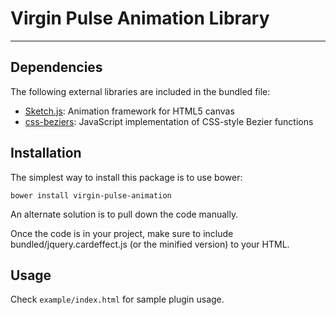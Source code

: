 # Virgin Pulse Animation Library
---------------------------------------

## Dependencies

The following external libraries are included in the bundled file:

- [Sketch.js](https://github.com/soulwire/sketch.js): Animation framework for HTML5 canvas
- [css-beziers](https://github.com/davidaurelio/css-beziers): JavaScript implementation of CSS-style Bezier functions

## Installation

The simplest way to install this package is to use bower:

	bower install virgin-pulse-animation

An alternate solution is to pull down the code manually. 

Once the code is in your project, make sure to include bundled/jquery.cardeffect.js (or the minified version) to your HTML.

## Usage

Check `example/index.html` for sample plugin usage.
